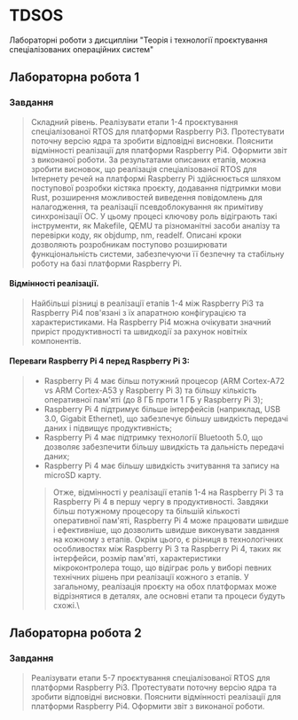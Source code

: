 # TDSOS
Лабораторні роботи з дисципліни "Теорія і технології проєктування спеціалізованих операційних систем"
## Лабораторна робота 1
 ### Завдання
>Складний рівень. Реалізувати етапи 1-4 проєктування спеціалізованої RTOS для платформи Raspberry Pi3. Протестувати поточну версію ядра та зробити відповідні висновки. Пояснити відмінності реалізації для платформи Raspberry Pi4. Оформити звіт з виконаної роботи.
>За результатами описаних етапів, можна зробити висновок, що реалізація спеціалізованої RTOS для Інтернету речей на платформі Raspberry Pi здійснюється шляхом поступової розробки кістяка проєкту, додавання підтримки мови Rust, розширення можливостей виведення повідомлень для налагодження, та реалізації псевдоблокування як примітиву синхронізації ОС. У цьому процесі ключову роль відіграють такі інструменти, як Makefile, QEMU та різноманітні засоби аналізу та перевірки коду, як objdump, nm, readelf. Описані кроки дозволяють розробникам поступово розширювати функціональність системи, забезпечуючи її безпечну та стабільну роботу на базі платформи Raspberry Pi.
 #### Відмінності реалізації.
> Найбільші різниці в реалізації етапів 1-4 між Raspberry Pi3 та Raspberry Pi4 пов'язані з їх апаратною конфігурацією та характеристиками. На Raspberry Pi4 можна очікувати значний приріст продуктивності та швидкодії за рахунок новітніх компонентів.
 #### Переваги Raspberry Pi 4 перед Raspberry Pi 3:
> -	Raspberry Pi 4 має більш потужний процесор (ARM Cortex-A72 vs ARM Cortex-A53 у Raspberry Pi 3) та більшу кількість оперативної пам'яті (до 8 ГБ проти 1 ГБ у Raspberry Pi 3);
> - Raspberry Pi 4 підтримує більше інтерфейсів (наприклад, USB 3.0, Gigabit Ethernet), що забезпечує більшу швидкість передачі даних і підвищує продуктивність;
> - Raspberry Pi 4 має підтримку технології Bluetooth 5.0, що дозволяє забезпечити більшу швидкість та дальність передачі даних;
> -	Raspberry Pi 4 має більшу швидкість зчитування та запису на microSD карту.
>> Отже, відмінності у реалізації етапів 1-4 на Raspberry Pi 3 та Raspberry Pi 4 в першу чергу в продуктивності. Завдяки більш потужному процесору та більшій кількості оперативної пам'яті, Raspberry Pi 4 може працювати швидше і ефективніше, що дозволить швидше виконувати завдання на кожному з етапів.
> Окрім цього, є різниця в технологічних особливостях між Raspberry Pi 3 та Raspberry Pi 4, таких як інтерфейси, розмір пам'яті, характеристики мікроконтролера тощо, що відіграє роль у виборі певних технічних рішень при реалізації кожного з етапів.
> У загальному, реалізація проєкту на обох платформах може відрізнятися в деталях, але основні етапи та процеси будуть схожі.\
 ## Лабораторна робота 2
 ### Завдання
> Реалізувати етапи 5-7 проєктування спеціалізованої RTOS для платформи Raspberry Pi3.
Протестувати поточну версію ядра та зробити відповідні висновки. Пояснити відмінності
реалізації для платформи Raspberry Pi4. Оформити звіт з виконаної роботи.
